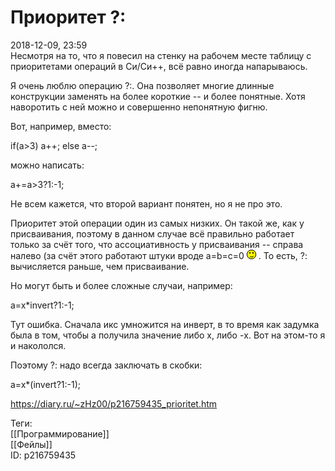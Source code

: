 Приоритет ?:
=============

   
 2018-12-09, 23:59   
  Несмотря на то, что я повесил на стенку на рабочем месте таблицу с приоритетами операций в Си/Си++, всё равно иногда напарываюсь.   
   
 Я очень люблю операцию ?:. Она позволяет многие длинные конструкции заменять на более короткие -- и более понятные. Хотя наворотить с ней можно и совершенно непонятную фигню.   
   
 Вот, например, вместо:   
   
 if(a>3) a++; else a--;   
   
 можно написать:   
   
 a+=a>3?1:-1;   
   
 Не всем кажется, что второй вариант понятен, но я не про это.   
   
 Приоритет этой операции один из самых низких. Он такой же, как у присваивания, поэтому в данном случае всё правильно работает только за счёт того, что ассоциативность у присваивания -- справа налево (за счёт этого работают штуки вроде a=b=c=0 ![;)](pics/1136.gif) . То есть, ?: вычисляется раньше, чем присваивание.   
   
 Но могут быть и более сложные случаи, например:   
   
 a=x*invert?1:-1;   
   
 Тут ошибка. Сначала икс умножится на инверт, в то время как задумка была в том, чтобы a получила значение либо x, либо -x. Вот на этом-то я и накололся.   
   
 Поэтому ?: надо всегда заключать в скобки:   
   
 a=x*(invert?1:-1);   
    
 <https://diary.ru/~zHz00/p216759435_prioritet.htm>   
   
 Теги:   
 [[Программирование]]   
 [[Фейлы]]   
 ID: p216759435